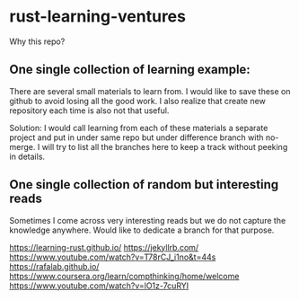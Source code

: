 # rust-learning-ventures

Why this repo?

## One single collection of learning example:
There are several small materials to learn from. I would like to save these on github to avoid losing all the good work. I also realize that create new repository each time is also not that useful. 

Solution: I would call learning from each of these materials a separate project and put in under same repo but under difference branch with no-merge. I will try to list all the branches here to keep a track without peeking in details.


## One single collection of random but interesting reads
Sometimes I come across very interesting reads but we do not capture the knowledge anywhere. Would like to dedicate a branch for that purpose.

https://learning-rust.github.io/
https://jekyllrb.com/
https://www.youtube.com/watch?v=T78rCJ_i1no&t=44s
https://rafalab.github.io/
https://www.coursera.org/learn/compthinking/home/welcome
https://www.youtube.com/watch?v=lO1z-7cuRYI
